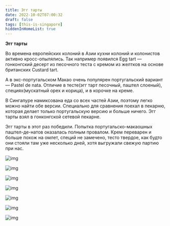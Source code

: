 ```yaml
---
title: Эгг тарты
date: 2022-10-02T07:00:32
draft: false
tags: [this-is-singapore]
hiddenInHomeList: true
---
```

**Эгг тарты**

Во времена европейских колоний в Азии кухни колоний и колонистов активно кросс-опылялись. Так например появился Egg tart — гонконгский десерт из песочного теста с кремом из желтков на основе британских Custard tart. 

А в экс-португальском Макао очень популярен португальский вариант — Pastel de nata. Отличие в тесте(эгг тарт песочный, паштел слоеный), специях(мускатный орех и корица), и в корочке на креме.

В Сингапуре намиксована еда со всех частей Азии, поэтому легко можно найти обе версии. Специально для сравнения поехал в пекарню, которая делает только португальскую версию и больше ничего. Эгг тарты взял в гонконгской сетевой пекарне. 

Эгг тарты в этот раз победили. Попытка португальско-макаошных паштел-де-натов оказалась полным провалом. Крем переварен и больше похож на омлет, специй не замечено, тесто твердое, как будто они стояли там уже несколько дней, хотя выгружали свежую партию при нас.


![img](/images/this-is-singapore/photos/photo_115@02-10-2022_07-00-32.jpg#center)

![img](/images/this-is-singapore/photos/photo_116@02-10-2022_07-00-32.jpg#center)

![img](/images/this-is-singapore/photos/photo_117@02-10-2022_07-00-32.jpg#center)

![img](/images/this-is-singapore/photos/photo_118@02-10-2022_07-00-32.jpg#center)

![img](/images/this-is-singapore/photos/photo_119@02-10-2022_07-00-32.jpg#center)

![img](/images/this-is-singapore/photos/photo_120@02-10-2022_07-00-32.jpg#center)

![img](/images/this-is-singapore/photos/photo_121@02-10-2022_07-00-32.jpg#center)
